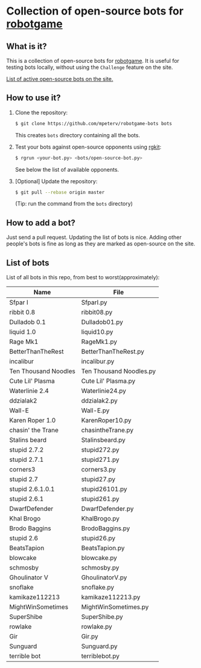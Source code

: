 # Collection of open-source bots for [robotgame](http://robotgame.net)

## What is it? 

This is a collection of open-source bots for [robotgame](http://robotgame.net). It is useful for testing bots locally, without using the `Challenge` feature on the site. 

[List of active open-source bots on the site. ](http://robotgame.net/directory?os=1)

## How to use it? 

1. Clone the repository: 
    
    ```bash
    $ git clone https://github.com/mpeterv/robotgame-bots bots
    ```
    
    This creates `bots` directory containing all the bots. 

2. Test your bots against open-source opponents using [rgkit](https://github.com/WhiteHalmos/rgkit): 
    
    ```bash
    $ rgrun <your-bot.py> <bots/open-source-bot.py>
    ```
    
    See below the list of available opponents. 

3. [Optional] Update the repository: 

    ```bash
    $ git pull --rebase origin master
    ```
    
    (Tip: run the command from the `bots` directory)

## How to add a bot? 

Just send a pull request. Updating the list of bots is nice. Adding other people's bots is fine as long as they are marked as open-source on the site. 

## List of bots

List of all bots in this repo, from best to worst(approximately):

Name | File
--- | ---
Sfpar I | SfparI.py
ribbit 0.8 | ribbit08.py
Dulladob 0.1 | Dulladob01.py
liquid 1.0 | liquid10.py
Rage Mk1 | RageMk1.py
BetterThanTheRest | BetterThanTheRest.py
incalibur | incalibur.py
Ten Thousand Noodles | Ten Thousand Noodles.py
Cute Lil' Plasma | Cute Lil' Plasma.py
Waterlinie 2.4 | Waterlinie24.py
ddzialak2 | ddzialak2.py
Wall-E | Wall-E.py
Karen Roper 1.0 | KarenRoper10.py
chasin' the Trane | chasintheTrane.py
Stalins beard | Stalinsbeard.py
stupid 2.7.2 | stupid272.py
stupid 2.7.1 | stupid271.py
corners3 | corners3.py
stupid 2.7 | stupid27.py
stupid 2.6.1.0.1 | stupid26101.py
stupid 2.6.1 | stupid261.py
DwarfDefender | DwarfDefender.py
Khal Brogo | KhalBrogo.py
Brodo Baggins | BrodoBaggins.py
stupid 2.6 | stupid26.py
BeatsTapion | BeatsTapion.py
blowcake | blowcake.py
schmosby | schmosby.py
Ghoulinator V | GhoulinatorV.py
snoflake | snoflake.py
kamikaze112213 | kamikaze112213.py
MightWinSometimes | MightWinSometimes.py
SuperShibe | SuperShibe.py
rowlake | rowlake.py
Gir | Gir.py
Sunguard | Sunguard.py
terrible bot | terriblebot.py
